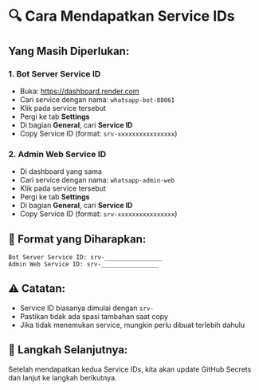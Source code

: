 # 🔍 Cara Mendapatkan Service IDs

## Yang Masih Diperlukan:

### 1. **Bot Server Service ID**
- Buka: https://dashboard.render.com
- Cari service dengan nama: `whatsapp-bot-88061`
- Klik pada service tersebut
- Pergi ke tab **Settings**
- Di bagian **General**, cari **Service ID**
- Copy Service ID (format: `srv-xxxxxxxxxxxxxxxx`)

### 2. **Admin Web Service ID**
- Di dashboard yang sama
- Cari service dengan nama: `whatsapp-admin-web`
- Klik pada service tersebut
- Pergi ke tab **Settings**
- Di bagian **General**, cari **Service ID**
- Copy Service ID (format: `srv-xxxxxxxxxxxxxxxx`)

## 📝 **Format yang Diharapkan:**
```
Bot Server Service ID: srv-________________
Admin Web Service ID: srv-________________
```

## ⚠️ **Catatan:**
- Service ID biasanya dimulai dengan `srv-`
- Pastikan tidak ada spasi tambahan saat copy
- Jika tidak menemukan service, mungkin perlu dibuat terlebih dahulu

## 🔄 **Langkah Selanjutnya:**
Setelah mendapatkan kedua Service IDs, kita akan update GitHub Secrets dan lanjut ke langkah berikutnya.
